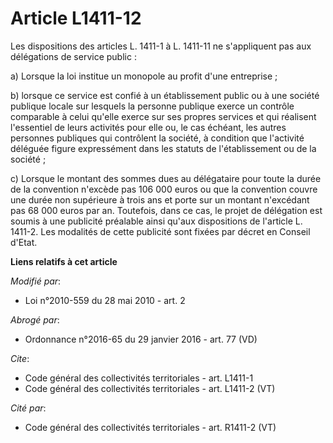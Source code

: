 # Article L1411-12

Les dispositions des articles L. 1411-1 à L. 1411-11 ne s'appliquent pas aux délégations de service public : 

a) Lorsque la loi institue un monopole au profit d'une entreprise ; 

b) lorsque ce service est confié à un établissement public ou à une société publique locale sur lesquels la personne publique
exerce un contrôle comparable à celui qu'elle exerce sur ses propres services et qui réalisent l'essentiel de leurs activités
pour elle ou, le cas échéant, les autres personnes publiques qui contrôlent la société, à condition que l'activité déléguée
figure expressément dans les statuts de l'établissement ou de la société ; 

c) Lorsque le montant des sommes dues au délégataire pour toute la durée de la convention n'excède pas 106 000 euros ou que
la convention couvre une durée non supérieure à trois ans et porte sur un montant n'excédant pas 68 000 euros par an.
Toutefois, dans ce cas, le projet de délégation est soumis à une publicité préalable ainsi qu'aux dispositions de l'article
L. 1411-2. Les modalités de cette publicité sont fixées par décret en Conseil d'Etat.

**Liens relatifs à cet article**

_Modifié par_:

  - Loi n°2010-559 du 28 mai 2010 - art. 2

_Abrogé par_:

  - Ordonnance n°2016-65 du 29 janvier 2016 - art. 77 (VD)

_Cite_:

  - Code général des collectivités territoriales - art. L1411-1
  - Code général des collectivités territoriales - art. L1411-2 (VT)

_Cité par_:

  - Code général des collectivités territoriales - art. R1411-2 (VT)
